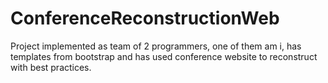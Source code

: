 # ConferenceReconstructionWeb
  Project implemented as team of 2 programmers, one of them am i,
  has templates from bootstrap and has used conference website to
  reconstruct with best practices.
